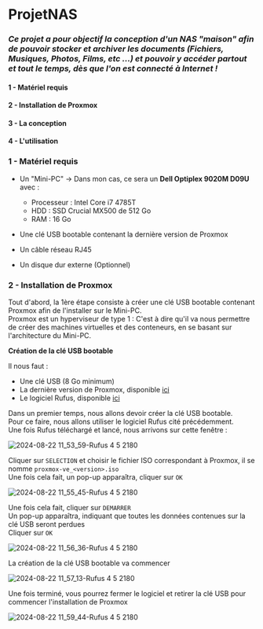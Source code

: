 # ProjetNAS

### *Ce projet a pour objectif la conception d'un NAS "maison" afin de pouvoir stocker et archiver les documents (Fichiers, Musiques, Photos, Films, etc ...) et pouvoir y accéder partout et tout le temps, dès que l'on est connecté à Internet !*

#### 1 - Matériel requis
#### 2 - Installation de Proxmox
#### 3 - La conception
#### 4 - L'utilisation


### 1 - Matériel requis
- Un "Mini-PC" -> Dans mon cas, ce sera un **Dell Optiplex 9020M D09U** avec :
  - Processeur : Intel Core i7 4785T
  - HDD : SSD Crucial MX500 de 512 Go
  - RAM : 16 Go
 
- Une clé USB bootable contenant la dernière version de Proxmox
- Un câble réseau RJ45
- Un disque dur externe (Optionnel)

### 2 - Installation de Proxmox
Tout d'abord, la 1ère étape consiste à créer une clé USB bootable contenant Proxmox afin de l'installer sur le Mini-PC.  
Proxmox est un hyperviseur de type 1 : C'est à dire qu'il va nous permettre de créer des machines virtuelles et des conteneurs, en se basant sur l'architecture du Mini-PC.

**Création de la clé USB bootable**  
  
Il nous faut : 
- Une clé USB (8 Go minimum)
- La dernière version de Proxmox, disponible [ici](https://enterprise.proxmox.com/iso/proxmox-ve_8.2-1.iso)
- Le logiciel Rufus, disponible [ici](https://github.com/pbatard/rufus/releases/download/v4.5/rufus-4.5.exe)

Dans un premier temps, nous allons devoir créer la clé USB bootable.  
Pour ce faire, nous allons utiliser le logiciel Rufus cité précédemment.  
Une fois Rufus téléchargé et lancé, nous arrivons sur cette fenêtre : 

![2024-08-22 11_53_59-Rufus 4 5 2180](https://github.com/user-attachments/assets/8b58a9ea-22f5-46bd-84e4-fcb001dca097)

Cliquer sur `SELECTION` et choisir le fichier ISO correspondant à Proxmox, il se nomme `proxmox-ve_<version>.iso`  
Une fois cela fait, un pop-up apparaîtra, cliquer sur `OK`

![2024-08-22 11_55_45-Rufus 4 5 2180](https://github.com/user-attachments/assets/359f5c8d-b1f3-4a74-bde5-a010b5e9e895)

Une fois cela fait, cliquer sur `DEMARRER`  
Un pop-up apparaîtra, indiquant que toutes les données contenues sur la clé USB seront perdues  
Cliquer sur `OK`

![2024-08-22 11_56_36-Rufus 4 5 2180](https://github.com/user-attachments/assets/a2a7e601-10de-4db8-9f7b-dd27e6109fcc)

La création de la clé USB bootable va commencer

![2024-08-22 11_57_13-Rufus 4 5 2180](https://github.com/user-attachments/assets/974e41a1-686d-4135-9fdc-421152dc4718)

Une fois terminé, vous pourrez fermer le logiciel et retirer la clé USB pour commencer l'installation de Proxmox

![2024-08-22 11_59_44-Rufus 4 5 2180](https://github.com/user-attachments/assets/2c1ecef5-0d50-49e4-8344-e13360474e56)




